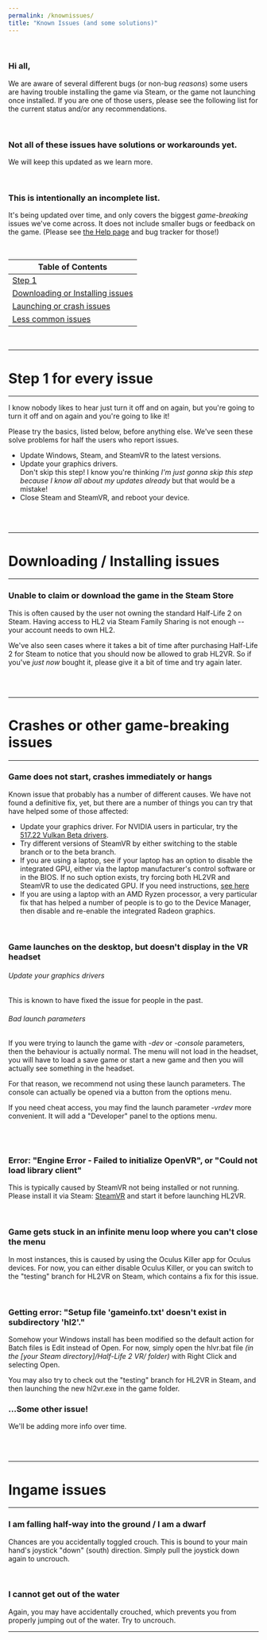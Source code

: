 ```yaml
---
permalink: /knownissues/
title: "Known Issues (and some solutions)"
---
```


<br />

### Hi all,

We are aware of several different bugs (or non-bug *reasons*) some users are having trouble installing the game via Steam, or the game not launching once installed. If you are one of those users, please see the following list for the current status and/or any recommendations.

<br />

### **Not all of these issues have solutions or workarounds yet.**  
We will keep this updated as we learn more.

<br />

### This is intentionally an incomplete list.  
It's being updated over time, and only covers the biggest *game-breaking* issues we've come across.
It does not include smaller bugs or feedback on the game. (Please see [the Help page](help/#reporting-bugs) and bug tracker for those!)

<br />

| Table of Contents  |
| ------------- |
| [Step 1](#step-1-for-every-issue)  |
| [Downloading or Installing issues](#downloading--installing-issues  )  |
| [Launching or crash issues](#launching-or-immediate-crash-issues)  |
| [Less common issues](#less-common-issues)   |

<br />

---

# Step 1 for every issue

---

I know nobody likes to hear just turn it off and on again, but you're going to turn it off and on again and you're going to like it!

Please try the basics, listed below, before anything else. We've seen these solve problems for half the users who report issues.

- Update Windows, Steam, and SteamVR to the latest versions.  
- Update your graphics drivers.  
  Don't skip this step! I know you're thinking *I'm just gonna skip this step because I know all about my updates already* but that would be a mistake!
- Close Steam and SteamVR, and reboot your device.

<br />

<br />

---

# Downloading / Installing issues

---

### Unable to claim or download the game in the Steam Store

This is often caused by the user not owning the standard Half-Life 2 on Steam. Having access to HL2 via Steam Family Sharing is not enough -- your account needs to own HL2.

We've also seen cases where it takes a bit of time after purchasing Half-Life 2 for Steam to notice that you should now be allowed to grab HL2VR. So if you've *just now* bought it, please give it a bit of time and try again later.

<br />

<br />

---

# Crashes or other game-breaking issues

---

### Game does not start, crashes immediately or hangs

Known issue that probably has a number of different causes. We have not found a definitive fix, yet, but there are a number of things you can try that have helped some of those affected:

- Update your graphics driver. For NVIDIA users in particular, try the [517.22 Vulkan Beta drivers](https://developer.nvidia.com/vulkan-beta-51722-windows).
- Try different versions of SteamVR by either switching to the stable branch or to the beta branch.
- If you are using a laptop, see if your laptop has an option to disable the integrated GPU, either via the laptop manufacturer's control software or in the BIOS. If no such option exists, try forcing both HL2VR and SteamVR to use the dedicated GPU. If you need instructions, [see here](https://www.windowsdigitals.com/force-chrome-firefox-game-to-use-nvidia-gpu-integrated-graphics/)
- If you are using a laptop with an AMD Ryzen processor, a very particular fix that has helped a number of people is to go to the Device Manager, then disable and re-enable the integrated Radeon graphics.

<br />

### Game launches on the desktop, but doesn't display in the VR headset

###### Update your graphics drivers

This is known to have fixed the issue for people in the past.

###### Bad launch parameters
If you were trying to launch the game with *-dev* or *-console* parameters, then the behaviour is actually normal. The menu will not load in the headset, you will have to load a save game or start a new game and then you will actually see something in the headset.

For that reason, we recommend not using these launch parameters. The console can actually be opened via a button from the options menu.

If you need cheat access, you may find the launch parameter *-vrdev* more convenient. It will add a "Developer" panel to the options menu.

<br />


<br />

### Error: "Engine Error - Failed to initialize OpenVR", or "Could not load library client"

This is typically caused by SteamVR not being installed or not running. Please install it via Steam: [SteamVR](https://store.steampowered.com/app/250820/SteamVR/) and start it before launching HL2VR.

<br />

### Game gets stuck in an infinite menu loop where you can't close the menu

In most instances, this is caused by using the Oculus Killer app for Oculus devices. For now, you can either disable Oculus Killer, or you can switch to the "testing" branch for HL2VR on Steam, which contains a fix for this issue.

<br />

### Getting error: "Setup file 'gameinfo.txt' doesn't exist in subdirectory 'hl2'."

Somehow your Windows install has been modified so the default action for Batch files is Edit instead of Open. For now, simply open the hlvr.bat file *(in the [your Steam directory]/Half-Life 2 VR/ folder)* with Right Click and selecting Open.

You may also try to check out the "testing" branch for HL2VR in Steam, and then launching the new hl2vr.exe in the game folder.

### ...Some other issue!

We'll be adding more info over time.

<br />

<br />

---

# Ingame issues

---

### I am falling half-way into the ground / I am a dwarf

Chances are you accidentally toggled crouch. This is bound to your main hand's joystick "down" (south) direction. Simply pull the joystick down again to uncrouch.

<br />

### I cannot get out of the water

Again, you may have accidentally crouched, which prevents you from properly jumping out of the water. Try to uncrouch.

---

